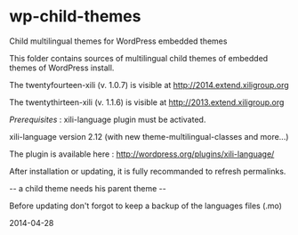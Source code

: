 wp-child-themes
===============

Child multilingual themes for WordPress embedded themes


This folder contains sources of multilingual child themes of embedded themes of WordPress install.

The twentyfourteen-xili (v. 1.0.7) is visible at http://2014.extend.xiligroup.org

The twentythirteen-xili (v. 1.1.6) is visible at http://2013.extend.xiligroup.org

*Prerequisites* : xili-language plugin must be activated.

xili-language version 2.12 (with new theme-multilingual-classes and more...)

The plugin is available here : http://wordpress.org/plugins/xili-language/

After installation or updating, it is fully recommanded to refresh permalinks.

-- a child theme needs his parent theme --

Before updating don't forgot to keep a backup of the languages files (.mo)

2014-04-28
